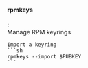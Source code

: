 #### rpmkeys
:   
    Manage RPM keyrings

    Import a keyring
    ```sh
    rpmkeys --import $PUBKEY
    ```